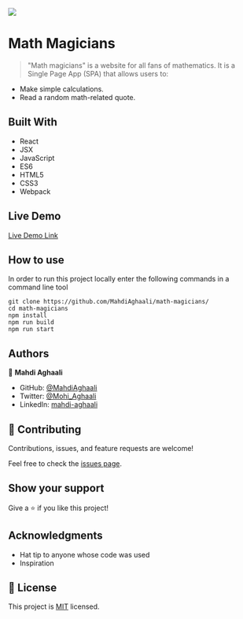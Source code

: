 ![](https://img.shields.io/badge/Microverse-blueviolet)

# Math Magicians

> "Math magicians" is a website for all fans of mathematics. It is a Single Page App (SPA) that allows users to:
- Make simple calculations.
- Read a random math-related quote.

## Built With

- React
- JSX
- JavaScript
- ES6
- HTML5
- CSS3
- Webpack

## Live Demo

[Live Demo Link](https://math-magicians-production.up.railway.app/)

## How to use

In order to run this project locally enter the following commands in a command line tool

```
git clone https://github.com/MahdiAghaali/math-magicians/
cd math-magicians
npm install
npm run build
npm run start
```
## Authors

👤 **Mahdi Aghaali**

- GitHub: [@MahdiAghaali](https://github.com/MahdiAghaali)
- Twitter: [@Mohi_Aghaali](https://twitter.com/Mohi_Aghaali)
- LinkedIn: [mahdi-aghaali](https://www.linkedin.com/in/mahdi-aghaali/)

## 🤝 Contributing

Contributions, issues, and feature requests are welcome!

Feel free to check the [issues page](https://github.com/MahdiAghaali/math-magicians/issues).

## Show your support

Give a ⭐️ if you like this project!

## Acknowledgments

- Hat tip to anyone whose code was used
- Inspiration

## 📝 License

This project is [MIT](./LICENSE) licensed.
